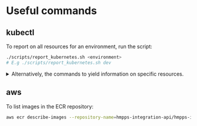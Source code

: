 # Useful commands

## kubectl

To report on all resources for an environment, run the script:

```bash
./scripts/report_kubernetes.sh <environment>
# E.g ./scripts/report_kubernetes.sh dev
```

<details>
  <summary>Alternatively, the commands to yield information on specific resources.</summary>
  <br>

To get ingress information for a namespace:

```bash
kubectl get ingress -n <namespace>
```

To get a list of all services for a namespace:

```bash
kubectl get service -n <namespace>
```

To get a list of all deployments for a namespace:

```bash
kubectl get deployment -n <namespace>
```

To get a list of all pods for a namespace:

```bash
kubectl get pod -n <namespace>
```

To get detailed information on a specific pod:

```bash
kubectl describe pod <podname> -n <namespace>
```

To view logs of a pod:

```bash
kubectl logs <pod-name> -n <namespace>
```

To monitor all pod logs in a namespace at once
```bash
kubectl get pods --show-labels -n <namespace>
# We need the pod-template-hash from the the first command
kubectl logs -n <namespace> -l pod-template-hash=<pod-template-hash> -f 
````

To perform a command within a pod:

```bash
kubectl exec <pod-name> -c <container-name> -n <namespace> <command>
# E.g. kubectl exec hmpps-integration-api-5b8f4f9699-wbwgf -c hmpps-integration-api -n hmpps-integration-api-dev -- curl http://localhost:8080/
```

Open a shell into a pod:
```bash
kubectl exec --stdin -n <namespace> --tty <podname> -- /bin/bash
```

To delete all ingress, services, pods and deployments:

```bash
kubectl delete pod,svc,deployment,ingress --all -n <namespace>
```

</details>

## aws

To list images in the ECR repository:

```bash
aws ecr describe-images --repository-name=hmpps-integration-api/hmpps-integration-api-<environment>-ecr
```
